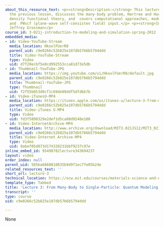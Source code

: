 ```yaml
---
about_this_resource_text: <p><strong>Description:</strong> This lecture briefly reviews
  the previous lesson, discusses the many-body problem, Hartree and Hartree-Fock,
  density functional theory, and  covers computational approaches, modeling software,
  and  PWscf (plane-wave self-consisten field) input.</p> <p><strong>Instructor:</strong>
  Jeffrey Grossman</p>
course_id: 3-021j-introduction-to-modeling-and-simulation-spring-2012
embedded_media:
- id: Video-YouTube-Stream
  media_location: HkoxlFUerR0
  parent_uid: c9e0266c52b825e107db5766b5794ddd
  title: Video-YouTube-Stream
  type: Video
  uid: d7f20ecbf5e8cd992553cca81d73e5db
- id: Thumbnail-YouTube-JPG
  media_location: https://img.youtube.com/vi/HkoxlFUerR0/default.jpg
  parent_uid: c9e0266c52b825e107db5766b5794ddd
  title: Thumbnail-YouTube-JPG
  type: Thumbnail
  uid: f2f55b053d0cf1c69de09ddf5dfdbb7b
- id: Video-iTunesU-MP4
  media_location: https://itunes.apple.com/us/itunes-u/lecture-3-from-many-body-to/id784753488?i=215926720
  parent_uid: c9e0266c52b825e107db5766b5794ddd
  title: Video-iTunes U-MP4
  type: Video
  uid: fd3f5898329e2def1d5ca88d9248e108
- id: Video-InternetArchive-MP4
  media_location: http://www.archive.org/download/MIT3.021JS12/MIT3_021JS12_lec03_300k.mp4
  parent_uid: c9e0266c52b825e107db5766b5794ddd
  title: Video-Internet Archive-MP4
  type: Video
  uid: 8abef05d073d174328231bbf9237c97e
inline_embed_id: 95498782lecture343694237
layout: video
order_index: null
parent_uid: 585ba6660810835b9d9f1ec7fe05b24e
related_resources_text: ''
short_url: lecture-3
technical_location: https://ocw.mit.edu/courses/materials-science-and-engineering/3-021j-introduction-to-modeling-and-simulation-spring-2012/part-ii-lectures-videos-and-notes/lecture-3
template_type: Tabbed
title: 'Lecture 3: From Many-Body to Single-Particle: Quantum Modeling of Molecules'
transcript: ''
type: course
uid: c9e0266c52b825e107db5766b5794ddd

---
```

None